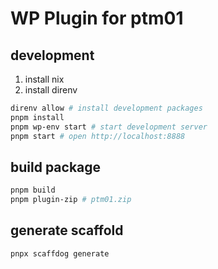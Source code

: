 # WP Plugin for ptm01

## development

1. install nix
2. install direnv

```bash
direnv allow # install development packages
pnpm install
pnpm wp-env start # start development server
pnpm start # open http://localhost:8888
```

## build package

```bash
pnpm build
pnpm plugin-zip # ptm01.zip
```

## generate scaffold

```bash
pnpx scaffdog generate
```
